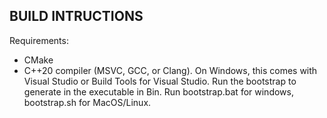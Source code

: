 BUILD INTRUCTIONS
--------
Requirements:
  - CMake
  - C++20 compiler (MSVC, GCC, or Clang). On Windows, this comes with Visual Studio or Build Tools for Visual Studio.
Run the bootstrap to generate in the executable in Bin. Run bootstrap.bat for windows, bootstrap.sh for MacOS/Linux.
